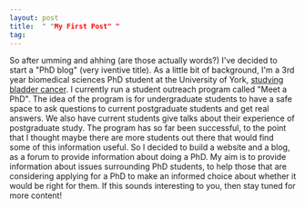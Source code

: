 ```yaml
---
layout: post
title:  " "My First Post" "
tag: 
---
```


So after umming and ahhing (are those actually words?) I've decided to start a "PhD blog" (very iventive title). 
As a little bit of background, I'm a 3rd year biomedical sciences PhD student at the University of York, [studying bladder cancer](https://ryanj-ellison.github.io/Research.html). I currently run a student outreach program called "Meet a PhD". The idea of the program is for undergraduate students to have a safe space to ask questions to current postgraduate students and get real answers. We also have current students give talks about their experience of postgraduate study.
The program has so far been successful, to the point that I thought maybe there are more students out there that would find some of this information useful. So I decided to build a website and a blog, as a forum to provide information about doing a PhD. My aim is to provide information about issues surrounding PhD students, to help those that are considering applying for a PhD to make an informed choice about whether it would be right for them.
If this sounds interesting to you, then stay tuned for more content!